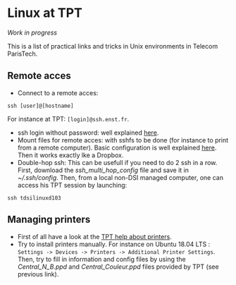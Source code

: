 # Linux at TPT
_Work in progress_

This is a list of practical links and tricks in Unix environments in Telecom ParisTech.

## Remote acces
- Connect to a remote acces: 
````console
ssh [user]@[hostname]
````
For instance at TPT: `[login]@ssh.enst.fr`.
- ssh login without password: well explained [here](http://www.linuxproblem.org/art_9.html).
- Mount files for remote acces: with sshfs to be done (for instance to print from a remote computer). Basic configuration is well explained [here](https://doc.ubuntu-fr.org/sshfs). Then it works exactly lke a Dropbox.
- Double-hop ssh: This can be usefull if you need to do 2 ssh in a row. First, download the _ssh_multi_hop_config_ file and save it in _~/.ssh/config_. Then, from a local non-DSI managed computer, one can access his TPT session by launching:
```console
ssh tdsilinuxd103
```

## Managing printers
- First of all have a look at the [TPT help about printers](https://www.telecom-paristech.fr/vivre-ecole/services-numeriques-dsi/imprimantes-multifonctions/impression-centralisee/imprimer-depuis-gnulinux.html).
- Try to install printers manually. For instance on Ubuntu 18.04 LTS : `Settings -> Devices -> Printers -> Additional Printer Settings`. Then, try to fill in information and config files by using the _Central_N_B.ppd_ and _Central_Couleur.ppd_ files provided by TPT (see previous link).
